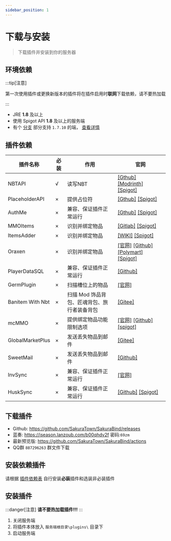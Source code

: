 ```yaml
---
sidebar_position: 1
---
```


# 下载与安装

>  下载插件并安装到你的服务器

## 环境依赖

:::tip[注意] 

第一次使用插件或更换新版本的插件将在插件启用时**联网**下载依赖，请不要热加载

:::

 * JRE **1.8** 及以上
 * 使用 Spigot API **1.8** 及以上的服务端
 * 有个 [分支](https://github.com/SakuraTown/SakuraBind/tree/legacy) 部分支持 `1.7.10` 的端，  [查看详情](https://github.com/SakuraTown/SakuraBind/releases/tag/2.4.0-legacy)

## 插件依赖

| 插件名称 | 必装 | 作用    | 官网                               |
| -------- | -------- | ------- | ---------------------------------- |
| NBTAPI   | √       | 读写NBT | [[Gthub]](https://github.com/tr7zw/Item-NBT-API) [[Modrinth]](https://modrinth.com/plugin/nbtapi) [[Spigot]](https://www.spigotmc.org/resources/nbt-api.7939/) |
| PlaceholderAPI | × | 提供占位符 | [[Gthub]](https://github.com/PlaceholderAPI/PlaceholderAPI) [[Spigot]](https://www.spigotmc.org/resources/placeholderapi.6245/) |
| AuthMe | × | 兼容、保证插件正常运行 | [[Gthub]](https://github.com/AuthMe/AuthMeReloaded) [[Spigot]](https://www.spigotmc.org/resources/authmereloaded.6269/) |
| MMOItems | × | 识别并绑定物品 | [[Gitlab]](https://gitlab.com/phoenix-dvpmt/mmoitems) [[Spigot]](https://www.spigotmc.org/resources/mmoitems.39267/) |
| ItemsAdder | × | 识别并绑定物品 | [[WIKI]](https://itemsadder.devs.beer/) [[Spigot]](https://www.spigotmc.org/members/lonedev.88296/#resources) |
| Oraxen | × | 识别并绑定物品 | [[官网]](https://oraxen.com/) [[Github]](https://github.com/oraxen/oraxen) [[Polymart]](https://polymart.org/resource/oraxen.629) [[Spigot]](https://www.spigotmc.org/resources/uxon.72448/) |
| PlayerDataSQL | × | 兼容、保证插件正常运行 | [[Github]](https://github.com/mcstaralliance/PlayerDataSQL) |
| GermPlugin | × | 扫描槽位上的物品 | [[官网]](http://engine.germmc.com/) |
| Banitem With Nbt | × | 扫描 Mod 饰品背包、匠魂背包、旅行者装备背包 | [[Gitee]](https://gitee.com/Imcc/BanItem) |
| mcMMO | × | 提供绑定物品功能限制选项 | [[官网]](https://mcmmo.org/) [[Github]](https://github.com/mcMMO-Dev/mcMMO) [[spigot]](https://spigot.mcmmo.org) |
| GlobalMarketPlus | × | 发送丢失物品到邮件 | [[Gitee]](https://gitee.com/theredcreative/globalmarketplus) |
| SweetMail | × | 发送丢失物品到邮件 | [[Github]](https://github.com/MrXiaoM/SweetMail) |
| InvSync | × | 兼容、保证插件正常运行 | [[官网]](https://www.xbaimiao.com/dashboard/document?doc=InvSync) |
| HuskSync | × | 兼容、保证插件正常运行 | [[Github]](https://github.com/WiIIiam278/HuskSync) [[Spigot]](https://www.spigotmc.org/resources/husksync.97144/) |


## 下载插件

* Github: https://github.com/SakuraTown/SakuraBind/releases
* 蓝奏: https://iseason.lanzoub.com/b00qhdv2f      密码:`69zm`
* 最新预览版: https://github.com/SakuraTown/SakuraBind/actions
* QQ群 `887296263` 群文件下载

## 安装依赖插件

请根据 [插件依赖表](#插件依赖) 自行安装**必装**插件和选装非必装插件


## 安装插件
:::danger[注意]
**请不要热加载插件!!!**
:::

1. 关闭服务端
2. 将插件本体放入 `服务端根目录\plugins\` 目录下
3. 启动服务端
